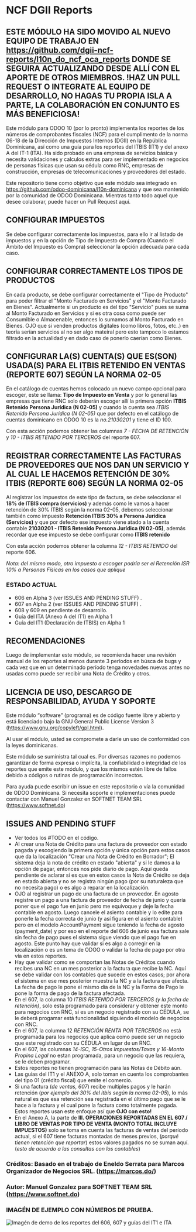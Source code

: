 # NCF DGII Reports

## ESTE MÓDULO HA SIDO MOVIDO AL NUEVO EQUIPO DE TRABAJO EN https://github.com/dgii-ncf-reports/l10n_do_ncf_oca_reports DONDE SE SEGUIRA ACTUALIZANDO DESDE ALLÍ CON EL APORTE DE OTROS MIEMBROS. !HAZ UN PULL REQUEST O INTEGRATE AL EQUIPO DE DESARROLLO, NO HAGAS TU PROPIA ISLA A PARTE, LA COLABORACIÓN EN CONJUNTO ES MÁS BENEFICIOSA!

Este módulo para ODOO 10 (por lo pronto) implementa los reportes de los números de comprobantes fiscales (NCF) para el cumplimento de la norma 06-18 de la Dirección de Impuestos Internos (DGII) en la República Dominicana, así como una guía para los reportes del ITBIS (IT1) y del anexo A del IT-1 (ITA). Ha sido probado en una empresa de servicios básica y necesita validaciones y calculos extras para ser implementado en negocios de personas físicas que usan su cédula como RNC, empresas de construcción, empresas de telecomunicaciones y proveedores del estado.

Este repositorio tiene como objetivo que este módulo sea integrado en https://github.com/odoo-dominicana/l10n-dominicana y que sea mantenido por la comunidad de ODOO Dominicana.  Mientras tanto todo aquel que desee colaborar, puede hacer un Pull Request aquí.

## CONFIGURAR IMPUESTOS
Se debe configurar correctamente los impuestos, para ello ir al listado de impuestos y en la opción de Tipo de Impuesto de Compra (Cuando el Ámbito del Impuesto es Compra) seleccionar la opción adecuada para cada caso.

## CONFIGURAR CORRECTAMENTE LOS TIPOS DE PRODUCTOS
En cada producto, se debe configurar correctamente el "Tipo de Producto" para poder filtrar el "Monto Facturado en Servicios" y el "Monto Facturado en Bienes".  Actualmente si un producto es del tipo "Servicio" pues se suma al Monto Facturado en Servicios y si es otra cosa como puede ser Consumible o Almacenable, entonces lo sumamos al Monto Facturado en Bienes.  OJO que si venden productos digitales (como libros, fotos, etc..) en teoría serían servicios al no ser algo mateiral pero esto tampoco lo estamos filtrado en la actualidad y en dado caso de ponerlo caerían como Bienes.

## CONFIGURAR LA(S) CUENTA(S) QUE ES(SON) USADA(S) PARA EL ITBIS RETENIDO EN VENTAS (REPORTE 607) SEGÚN LA NORMA 02-05
En el catálogo de cuentas hemos colocado un nuevo campo opcional para escoger, este se llama: **Tipo de Impuesto en Venta** y por lo general las empresas que tiene RNC solo deberán escoger allí la primera opción **ITBIS Retenido Persona Jurídica (N 02-05)** y cuando la cuenta sea *ITBIS Retenido Persona Jurídica (N 02-05)* que por defecto en el catálogo de cuentas dominicano en ODOO 10 es la *no.21030201* y tiene el ID 100.

Con esta acción podemos obtener las columnas *7 - FECHA DE RETENCIÓN* y *10 - ITBIS RETENIDO POR TERCEROS* del reporte 607.


## REGISTRAR CORRECTAMENTE LAS FACTURAS DE PROVEEDORES QUE NOS DAN UN SERVICIO Y AL CUAL LE HACEMOS RETENCIÓN DE 30% ITBIS (REPORTE 606) SEGÚN LA NORMA 02-05
Al registrar los impuestos de este tipo de factura, se debe seleccionar el **18% de ITBIS compra (servicios)** y además como le vamos a hacer retención de 30% ITBIS según la norma 02-05, debemos seleccionar también como impuesto **Retención ITBIS 30% a Persona Jurídica (Servicios)** y que por defecto ese impuesto viene atado a la cuenta contable **21030201 - ITBIS Retenido Persona Jurídica (N 02-05)**, además recordar que ese impuesto se debe configurar como **ITBIS retenido**

Con esta acción podemos obtener la columna *12 - ITBIS RETENIDO* del reporte 606.

*Nota: del mismo modo, otro impuesto a escoger podría ser el Retención ISR 10% a Personas Físicas en los casos que aplique* 


### ESTADO ACTUAL  

- 606 en Alpha 3 (ver ISSUES AND PENDING STUFF) .
- 607 en Alpha 2 (ver ISSUES AND PENDING STUFF) .
- 608 y 609 en pendiente de desarrollo.
- Guía del ITA (Anexo A del IT1) en Alpha 1
- Guía del IT1 (Declaración de ITBIS) en Alpha 1

## RECOMENDACIONES
Luego de implementar este módulo, se recomienda hacer una revisión manual de los reportes al menos durante 3 períodos en búsca de bugs y cada vez que en un determinado período tenga novedades nuevas antes no usadas como puede ser recibir una Nota de Crédito y otros.

## LICENCIA DE USO, DESCARGO DE RESPONSABILIDAD, AYUDA Y SOPORTE
 Este módulo “software” (programa) es de código fuente libre y abierto y está licenciado bajo la GNU General Public License Version 3 (https://www.gnu.org/copyleft/gpl.html). 

 Al usar el módulo, usted se compromete a darle un uso de conformidad con la leyes dominicanas. 
 
 Este módulo se suministra tal cual es. Por diversas razones no podemos garantizar de forma expresa o implícita, la confiabilidad o integridad de los reportes que emite este módulo, y que los mismos estén libre de fallos debido a códigos o rutinas de programación incorrectos.

 Para ayuda puede escribir un issue en este repositorio o vía la comunidad de ODOO Dominicana.  Si necesita soporte e implementaciones puede contactar con Manuel Gonzalez en SOFTNET TEAM SRL (https://www.softnet.do)



## ISSUES AND PENDING STUFF

- Ver todos los #TODO en el código.
- Al crear una Nota de Crédito para una factura de proveedor con estado pagada y escogiendo la primera opción y única opción para estos casos que da la localización "Crear una Nota de Crédito en Borrador"; El sistema deja la nota de crédito en estado "abierta" y si le damos a la opción de pagar, entonces nos pide diario de pago.   Aquí queda pendiente de aclarar si es que en estos casos la Nota de Crédito se deja en estado abierta y no se registra ningún pago (por su naturaleza que no necesita pago) o es algo a reparar en la localización.
- OJO al registrar un pago de una factura de un proveedor.  En agosto registre un pago a una factura de proveedor de fecha de junio y quería poner que el pago fue en junio pero me equivoque y deje la fecha contable en agosto.  Luego cancele el asiento contable y lo edite para ponerle la fecha correcta de junio (y así figura en el asiento contable) pero en el modelo AccountPayment sigue teniendo la fecha de agosto (payment_date) y por eso en el reporte del 606 de junio esa factura sale sin fecha de pago pues el sistema sigue viendo que el pago fue en agosto.  Este punto hay que validar si es algo a corregir en la localización o es un tema de ODOO o validar la fecha de pago por otra vía en estos reportes.
- Hay que validar como se comportan las Notas de Créditos cuando recibes una NC en un mes posterior a la factura que recibe la NC.  Aquí se debe validar con los contables que sucede en estos casos; por ahora el sistema en ese mes posterior muestra la NC y a la factura que afecta.  La fecha de pago le pone el mismo día de la NC y la Forma de Pago le pone la forma de pago de la factura afectada.
- En el 607, la columna 10 *ITBIS RETENIDO POR TERCEROS (y la fecha de retención)*, solo está programado para considerar y obtener este monto para negocios con RNC, si es un negocio registrado con su CÉDULA, se le deberá progamar está funcionalidad siguiendo el modelo de negocios con RNC.
- En el 607, la columna 12 *RETENCIÓN RENTA POR TERCEROS* no está programada para los negocios que aplica como puede ser un negocio que este registrado con su CÉDULA en lugar de un RNC.
- En el 607, las columnas *14-ISC, 15-Otros Impuestos/Taxas y 16-Monto Propina Legal* no estan programada, para un negocio que las requiera, se le deben programar.
- Estos reportes no tienen programación para las Notas de Débito aún.
- Las guías del IT1 y el ANEXO A, solo toman en cuenta los comprobantes del tipo 01 (crédito fiscal) que emite el comercio.
- Si una factura (_de ventas, 607_) recibe multiples pagos y le harán retención (_por ejemplo del 30% del itbis según la norma 02-05_), lo más natural es que esa retención sea registrada en el último pago que se le hace a la factura y el cual pone la factura como totalmente pagada.  Estos reportes usan este enfoque así que __OJO con esto!__
- En el Anexo A, la parte de __III. OPERACIONES REPORTADAS EN EL 607 / LIBRO DE VENTAS POR TIPO DE VENTA (MONTO TOTAL INCLUYE IMPUESTOS)__ solo se toma en cuenta las facturas de ventas del período actual, si el 607 tiene facturas montadas de meses previos, (_porqué tienen retención que reportar_) estos valores pagados no se suman aquí. (_esto de acuerdo a las consultas con los contables_)


### Créditos:  Basado en el trabajo de Eneldo Serrata para Marcos Organizador de Negocios SRL. (https://marcos.do/) 


### Autor: Manuel Gonzalez para SOFTNET TEAM SRL (https://www.softnet.do)


### IMAGÉN DE EJEMPLO CON NÚMEROS DE PRUEBA.
![Imagén de demo de los reportes del 606, 607 y guías del IT1 e ITA](https://res.cloudinary.com/drgtdlvxn/image/upload/v1539728958/DGII_REPORT.png)
